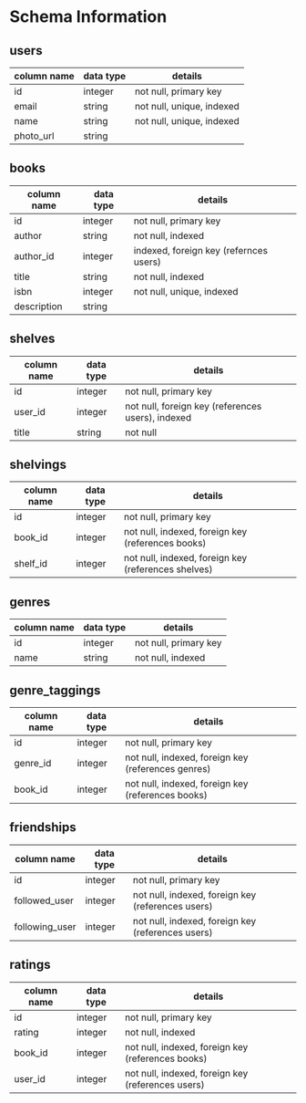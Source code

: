 # Schema Information

## users
column name | data type | details
------------|-----------|-----------------------
id          | integer   | not null, primary key
email       | string    | not null, unique, indexed
name        | string    | not null, unique, indexed
photo_url   | string    |

## books
column name | data type | details
------------|-----------|-----------------------
id          | integer   | not null, primary key
author      | string    | not null, indexed
author_id   | integer   | indexed, foreign key (refernces users)
title       | string    | not null, indexed
isbn        | integer   | not null, unique, indexed
description | string    |

## shelves
column name | data type | details
------------|-----------|-----------------------
id          | integer   | not null, primary key
user_id     | integer   | not null, foreign key (references users), indexed
title       | string    | not null

## shelvings
column name | data type | details
------------|-----------|-----------------------
id          | integer   | not null, primary key
book_id     | integer   | not null, indexed, foreign key (references books)
shelf_id    | integer   | not null, indexed, foreign key (references shelves)

## genres
column name | data type | details
------------|-----------|-----------------------
id          | integer   | not null, primary key
name        | string    | not null, indexed

## genre_taggings
column name     | data type | details
----------------|-----------|-----------------------
id              | integer   | not null, primary key
genre_id        | integer   | not null, indexed, foreign key (references genres)
book_id         | integer   | not null, indexed, foreign key (references books)

## friendships
column name     | data type | details
----------------|-----------|-----------------------
id              | integer   | not null, primary key
followed_user   | integer   | not null, indexed, foreign key (references users)
following_user  | integer   | not null, indexed, foreign key (references users)

## ratings
column name | data type | details
------------|-----------|-----------------------
id          | integer   | not null, primary key
rating      | integer   | not null, indexed
book_id     | integer   | not null, indexed, foreign key (references books)
user_id     | integer   | not null, indexed, foreign key (references users)
